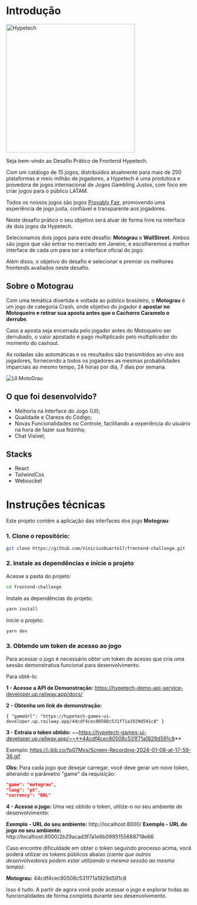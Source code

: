 
# Introdução

<img src="https://hypetech.games/assets/images/branding/dark.png" alt="Hypetech" width="350"/>

Seja bem-vindo ao Desafio Prático de Frontend Hypetech.

Com um catálogo de 15 jogos, distribuídos atualmente para mais de 250 plataformas e meio milhão de jogadores, a Hypetech é uma produtora e provedora de jogos internacional de Jogos Gambling Justos, com foco em criar jogos para o público LATAM.

Todos os nossos jogos são jogos [Provably Fair](https://provablyfair.org/), promovendo uma experiência de jogo justa, confiável e transparente aos jogadores.

Neste desafio prático o seu objetivo será atuar de forma livre na interface de dois jogos da Hypetech.

Selecionamos dois jogos para este desafio: **Motograu** e **WallStreet**. Ambos são jogos que vão entrar no mercado em Janeiro, e escolheremos a melhor interface de cada um para ser a interface oficial do jogo.

Além disso, o objetivo do desafio é selecionar e premiar os melhores frontends avaliados neste desafio.


## Sobre o Motograu

Com uma temática divertida e voltada ao público brasileiro, o **Motograu** é um jogo de categoria Crash, onde objetivo do jogador é **apostar no Motoqueiro e retirar sua aposta antes que o Cachorro Caramelo o derrube**.

Caso a aposta seja encerrada pelo jogador antes do Motoqueiro ser derrubado, o valor apostado é pago multiplicado pelo multiplicador do momento do cashout.

As rodadas são automáticas e os resultados são transmitidos ao vivo aos jogadores, fornecendo a todos os jogadores as mesmas probabilidades imparciais ao mesmo tempo, 24 horas por dia, 7 dias por semana.

![UI MotoGrau](https://github.com/ViniciusDuarte17/frontend-challenge/assets/92999708/018fd4fc-6d5f-47a4-8307-513cbd93df2f)



## O que foi desenvolvido?

- Melhoria na Interface do Jogo (UI);
- Qualidade e Clareza do Código;
- Novas Funcionalidades no Controle, facilitando a experiência do usuário na hora de fazer sua fezinha;
- Chat Visível;


## Stacks
- React
- TailwindCss
- Websocket


# Instruções técnicas

Este projeto contém a aplicação das interfaces dos jogo **Motograu**:

### 1. Clone o repositório:
```bash
git clone https://github.com/ViniciusDuarte17/frontend-challenge.git
```

### 2. Instale as dependências e inicie o projeto

Acesse a pasta do projeto:
```bash
cd frontend-challenge
```

Instale as dependências do projeto:
```bash
yarn install
```

Inicie o projeto:
```bash
yarn dev
```

### 3. Obtendo um token de acesso ao jogo

Para acessar o jogo é necessário obter um token de acesso que cria uma sessão demonstrativa funcional para desenvolvimento.

Para obtê-lo:

**1 - Acesse a API de Demonstração:** 
 https://hypetech-demo-api-service-developer.up.railway.app/docs/

**2 - Obtenha um link de demonstração:**	

	{ "gameUrl": "https://hypetech-games-ui-developer.up.railway.app/44cdf4cec80508c531f71a1929d591c8" }

**3 - Extraia o token obtido:**
~~https://hypetech-games-ui-developer.up.railway.app/~~**44cdf4cec80508c531f71a1929d591c8**


Exemplo: https://i.ibb.co/fp07Mxs/Screen-Recording-2024-01-08-at-17-59-36.gif


**Obs:** Para cada jogo que desejar carregar, você deve gerar um novo token, alterando o parâmetro "game" da requisição:

 ```json
"game": "motograu",
"lang": "pt",
"currency": "BRL"
```

**4 - Acesse o jogo:**
Uma vez obtido o token, utilize-o no seu ambiente de desenvolvimento:

**Exemplo - URL do seu ambiente:** http://localhost:8000/
**Exemplo - URL do jogo no seu ambiente:** http://localhost:8000/2b29acad3f7a1e6b0995155668719e66

Caso encontre dificuldade em obter o token seguindo processo acima, você poderá utilizar os tokens públicos abaixo *(ciente que outros desenvolvedores podem estar utilizando a mesma sessão ao mesmo tempo)*:

**Motograu:** 44cdf4cec80508c531f71a1929d591c8

Isso é tudo. A partir de agora você pode acessar o jogo e explorar todas as funcionalidades de forma completa durante seu desenvolvimento.
